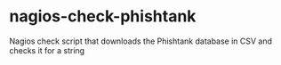 # nagios-check-phishtank
Nagios check script that downloads the Phishtank database in CSV and checks it for a string
